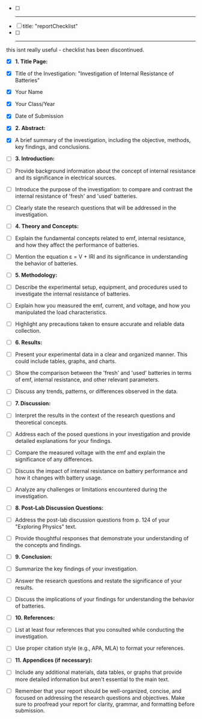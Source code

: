 - [ ] ---
- [ ] title: "reportChecklist"
- [ ] ---

this isnt really useful - checklist has been discontinued.

- [x] **1. Title Page:**
- [x] Title of the Investigation: "Investigation of Internal Resistance of Batteries"
- [x] Your Name
- [x] Your Class/Year
- [x] Date of Submission

- [x] **2. Abstract:**
- [x] A brief summary of the investigation, including the objective, methods, key findings, and conclusions.

- [ ] **3. Introduction:**
- [ ] Provide background information about the concept of internal resistance and its significance in electrical sources.
- [ ] Introduce the purpose of the investigation: to compare and contrast the internal resistance of 'fresh' and 'used' batteries.
- [ ] Clearly state the research questions that will be addressed in the investigation.

- [ ] **4. Theory and Concepts:**
- [ ] Explain the fundamental concepts related to emf, internal resistance, and how they affect the performance of batteries.
- [ ] Mention the equation ε = V + IRI and its significance in understanding the behavior of batteries.

- [ ] **5. Methodology:**
- [ ] Describe the experimental setup, equipment, and procedures used to investigate the internal resistance of batteries.
- [ ] Explain how you measured the emf, current, and voltage, and how you manipulated the load characteristics.
- [ ] Highlight any precautions taken to ensure accurate and reliable data collection.

- [ ] **6. Results:**
- [ ] Present your experimental data in a clear and organized manner. This could include tables, graphs, and charts.
- [ ] Show the comparison between the 'fresh' and 'used' batteries in terms of emf, internal resistance, and other relevant parameters.
- [ ] Discuss any trends, patterns, or differences observed in the data.

- [ ] **7. Discussion:**
- [ ] Interpret the results in the context of the research questions and theoretical concepts.
- [ ] Address each of the posed questions in your investigation and provide detailed explanations for your findings.
- [ ] Compare the measured voltage with the emf and explain the significance of any differences.
- [ ] Discuss the impact of internal resistance on battery performance and how it changes with battery usage.
- [ ] Analyze any challenges or limitations encountered during the investigation.

- [ ] **8. Post-Lab Discussion Questions:**
- [ ] Address the post-lab discussion questions from p. 124 of your "Exploring Physics" text.
- [ ] Provide thoughtful responses that demonstrate your understanding of the concepts and findings.

- [ ] **9. Conclusion:**
- [ ] Summarize the key findings of your investigation.
- [ ] Answer the research questions and restate the significance of your results.
- [ ] Discuss the implications of your findings for understanding the behavior of batteries.

- [ ] **10. References:**
- [ ] List at least four references that you consulted while conducting the investigation.
- [ ] Use proper citation style (e.g., APA, MLA) to format your references.

- [ ] **11. Appendices (if necessary):**
- [ ] Include any additional materials, data tables, or graphs that provide more detailed information but aren't essential to the main text.
- [ ] Remember that your report should be well-organized, concise, and focused on addressing the research questions and objectives. Make sure to proofread your report for clarity, grammar, and formatting before submission.